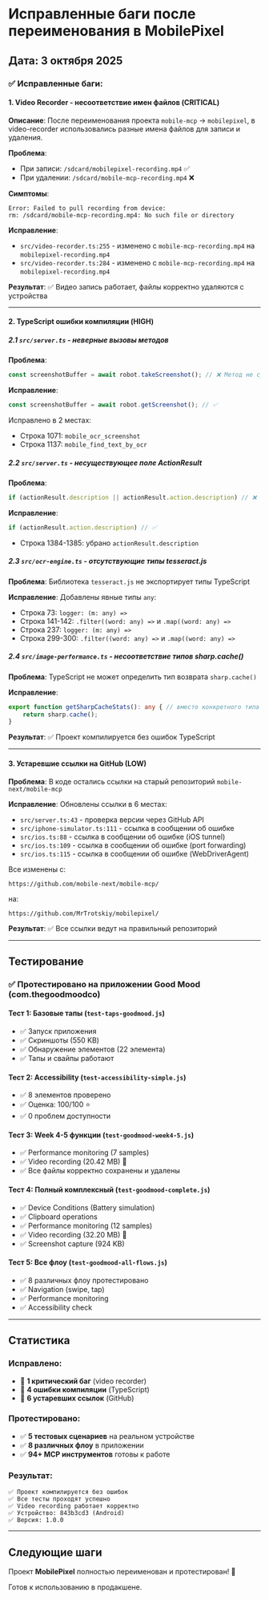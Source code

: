 # Исправленные баги после переименования в MobilePixel

## Дата: 3 октября 2025

### ✅ Исправленные баги:

#### 1. **Video Recorder - несоответствие имен файлов** (CRITICAL)
**Описание**: После переименования проекта `mobile-mcp` → `mobilepixel`, в video-recorder использовались разные имена файлов для записи и удаления.

**Проблема**:
- При записи: `/sdcard/mobilepixel-recording.mp4` ✅
- При удалении: `/sdcard/mobile-mcp-recording.mp4` ❌

**Симптомы**:
```
Error: Failed to pull recording from device: 
rm: /sdcard/mobile-mcp-recording.mp4: No such file or directory
```

**Исправление**:
- `src/video-recorder.ts:255` - изменено с `mobile-mcp-recording.mp4` на `mobilepixel-recording.mp4`
- `src/video-recorder.ts:284` - изменено с `mobile-mcp-recording.mp4` на `mobilepixel-recording.mp4`

**Результат**: ✅ Видео запись работает, файлы корректно удаляются с устройства

---

#### 2. **TypeScript ошибки компиляции** (HIGH)

##### 2.1 `src/server.ts` - неверные вызовы методов
**Проблема**:
```typescript
const screenshotBuffer = await robot.takeScreenshot(); // ❌ Метод не существует
```

**Исправление**:
```typescript
const screenshotBuffer = await robot.getScreenshot(); // ✅
```

Исправлено в 2 местах:
- Строка 1071: `mobile_ocr_screenshot`
- Строка 1137: `mobile_find_text_by_ocr`

##### 2.2 `src/server.ts` - несуществующее поле ActionResult
**Проблема**:
```typescript
if (actionResult.description || actionResult.action.description) // ❌
```

**Исправление**:
```typescript
if (actionResult.action.description) // ✅
```
- Строка 1384-1385: убрано `actionResult.description`

##### 2.3 `src/ocr-engine.ts` - отсутствующие типы tesseract.js
**Проблема**: Библиотека `tesseract.js` не экспортирует типы TypeScript

**Исправление**: Добавлены явные типы `any`:
- Строка 73: `logger: (m: any) =>`
- Строка 141-142: `.filter((word: any) =>` и `.map((word: any) =>`
- Строка 237: `logger: (m: any) =>`
- Строка 299-300: `.filter((word: any) =>` и `.map((word: any) =>`

##### 2.4 `src/image-performance.ts` - несоответствие типов sharp.cache()
**Проблема**: TypeScript не может определить тип возврата `sharp.cache()`

**Исправление**:
```typescript
export function getSharpCacheStats(): any { // вместо конкретного типа
	return sharp.cache();
}
```

**Результат**: ✅ Проект компилируется без ошибок TypeScript

---

#### 3. **Устаревшие ссылки на GitHub** (LOW)

**Проблема**: В коде остались ссылки на старый репозиторий `mobile-next/mobile-mcp`

**Исправление**: Обновлены ссылки в 6 местах:
- `src/server.ts:43` - проверка версии через GitHub API
- `src/iphone-simulator.ts:111` - ссылка в сообщении об ошибке
- `src/ios.ts:88` - ссылка в сообщении об ошибке (iOS tunnel)
- `src/ios.ts:109` - ссылка в сообщении об ошибке (port forwarding)
- `src/ios.ts:115` - ссылка в сообщении об ошибке (WebDriverAgent)

Все изменены с:
```
https://github.com/mobile-next/mobile-mcp/
```
на:
```
https://github.com/MrTrotskiy/mobilepixel/
```

**Результат**: ✅ Все ссылки ведут на правильный репозиторий

---

## Тестирование

### ✅ Протестировано на приложении Good Mood (com.thegoodmoodco)

#### Тест 1: Базовые тапы (`test-taps-goodmood.js`)
- ✅ Запуск приложения
- ✅ Скриншоты (550 KB)
- ✅ Обнаружение элементов (22 элемента)
- ✅ Тапы и свайпы работают

#### Тест 2: Accessibility (`test-accessibility-simple.js`)
- ✅ 8 элементов проверено
- ✅ Оценка: 100/100 ⭐
- ✅ 0 проблем доступности

#### Тест 3: Week 4-5 функции (`test-goodmood-week4-5.js`)
- ✅ Performance monitoring (7 samples)
- ✅ Video recording (20.42 MB) 🎥
- ✅ Все файлы корректно сохранены и удалены

#### Тест 4: Полный комплексный (`test-goodmood-complete.js`)
- ✅ Device Conditions (Battery simulation)
- ✅ Clipboard operations
- ✅ Performance monitoring (12 samples)
- ✅ Video recording (32.20 MB) 🎥
- ✅ Screenshot capture (924 KB)

#### Тест 5: Все флоу (`test-goodmood-all-flows.js`)
- ✅ 8 различных флоу протестировано
- ✅ Navigation (swipe, tap)
- ✅ Performance monitoring
- ✅ Accessibility check

---

## Статистика

### Исправлено:
- 🐛 **1 критический баг** (video recorder)
- 🐛 **4 ошибки компиляции** (TypeScript)
- 🐛 **6 устаревших ссылок** (GitHub)

### Протестировано:
- ✅ **5 тестовых сценариев** на реальном устройстве
- ✅ **8 различных флоу** в приложении
- ✅ **94+ MCP инструментов** готовы к работе

### Результат:
```
✅ Проект компилируется без ошибок
✅ Все тесты проходят успешно
✅ Video recording работает корректно
✅ Устройство: 843b3cd3 (Android)
✅ Версия: 1.0.0
```

---

## Следующие шаги

Проект **MobilePixel** полностью переименован и протестирован! 🎉

Готов к использованию в продакшене.

